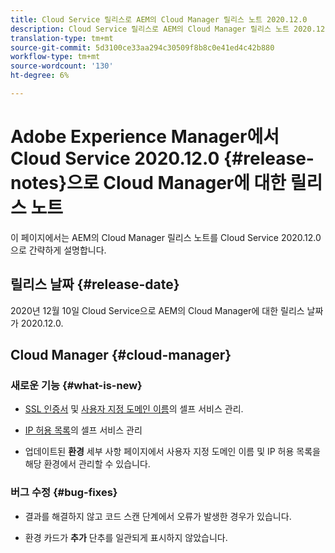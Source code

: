 ```yaml
---
title: Cloud Service 릴리스로 AEM의 Cloud Manager 릴리스 노트 2020.12.0
description: Cloud Service 릴리스로 AEM의 Cloud Manager 릴리스 노트 2020.12.0
translation-type: tm+mt
source-git-commit: 5d3100ce33aa294c30509f8b8c0e41ed4c42b880
workflow-type: tm+mt
source-wordcount: '130'
ht-degree: 6%

---
```



# Adobe Experience Manager에서 Cloud Service 2020.12.0 {#release-notes}으로 Cloud Manager에 대한 릴리스 노트

이 페이지에서는 AEM의 Cloud Manager 릴리스 노트를 Cloud Service 2020.12.0으로 간략하게 설명합니다.

## 릴리스 날짜 {#release-date}

2020년 12월 10일 Cloud Service으로 AEM의 Cloud Manager에 대한 릴리스 날짜가 2020.12.0.

## Cloud Manager {#cloud-manager}

### 새로운 기능 {#what-is-new}

* [SSL 인증서](/help/implementing/cloud-manager/managing-ssl-certifications/introduction.md) 및 [사용자 지정 도메인 이름](/help/implementing/cloud-manager/custom-domain-names/introduction.md)의 셀프 서비스 관리.

* [IP 허용 목록](/help/implementing/cloud-manager/ip-allow-lists/introduction.md)의 셀프 서비스 관리

* 업데이트된 **환경** 세부 사항 페이지에서 사용자 지정 도메인 이름 및 IP 허용 목록을 해당 환경에서 관리할 수 있습니다.


### 버그 수정  {#bug-fixes}

* 결과를 해결하지 않고 코드 스캔 단계에서 오류가 발생한 경우가 있습니다.

* 환경 카드가 **추가** 단추를 일관되게 표시하지 않았습니다.
